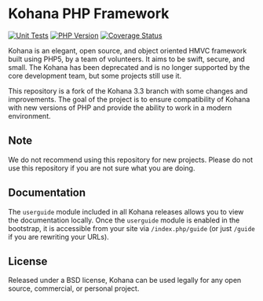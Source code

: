 # Kohana PHP Framework

[![Unit Tests](https://github.com/lestor/kohana/actions/workflows/unit-tests.yml/badge.svg)](https://github.com/lestor/kohana/actions)
[![PHP Version](https://img.shields.io/badge/php-^7.3|^8.0-8892BF.svg)](http://www.php.net/)
[![Coverage Status](https://codecov.io/gh/lestor/kohana/graph/badge.svg)](https://codecov.io/gh/lestor/kohana)

Kohana is an elegant, open source, and object oriented HMVC framework built using PHP5, by a team of volunteers. It aims to be swift, secure, and small. The Kohana has been deprecated and is no longer supported by the core development team, but some projects still use it.

This repository is a fork of the Kohana 3.3 branch with some changes and improvements. The goal of the project is to ensure compatibility of Kohana with new versions of PHP and provide the ability to work in a modern environment.

## Note

We do not recommend using this repository for new projects. Please do not use this repository if you are not sure what you are doing.

## Documentation

The `userguide` module included in all Kohana releases allows you to view the documentation locally. Once the `userguide` module is enabled in the bootstrap, it is accessible from your site via `/index.php/guide` (or just `/guide` if you are rewriting your URLs).

## License
Released under a BSD license, Kohana can be used legally for any open source, commercial, or personal project.